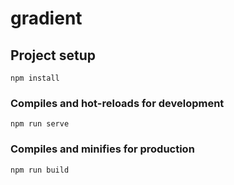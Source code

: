 # gradient

## Project setup
```
npm install
```

### Compiles and hot-reloads for development
```
npm run serve
```

### Compiles and minifies for production
```
npm run build